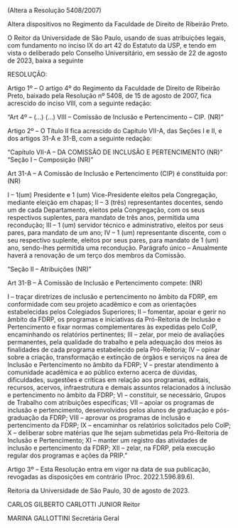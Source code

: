(Altera a Resolução 5408/2007)

Altera dispositivos no Regimento da Faculdade de Direito de Ribeirão Preto.

O Reitor da Universidade de São Paulo, usando de suas atribuições legais, com fundamento no inciso IX do art 42 do Estatuto da USP, e tendo em vista o deliberado pelo Conselho Universitário, em sessão de 22 de agosto de 2023, baixa a seguinte

RESOLUÇÃO:

Artigo 1º – O artigo 4º do Regimento da Faculdade de Direito de Ribeirão Preto, baixado pela Resolução nº 5408, de 15 de agosto de 2007, fica acrescido do inciso VIII, com a seguinte redação:

“Art 4º – (…)
(…)
VIII – Comissão de Inclusão e Pertencimento – CIP. (NR)”

Artigo 2º – O Título II fica acrescido do Capítulo VII-A, das Seções I e II, e dos artigos 31-A e 31-B, com a seguinte redação:

“Capítulo VII-A – DA COMISSÃO DE INCLUSÃO E PERTENCIMENTO (NR)”
“Seção I – Composição (NR)”

Art 31-A – A Comissão de Inclusão e Pertencimento (CIP) é constituída por: (NR)

I – 1(um) Presidente e 1 (um) Vice-Presidente eleitos pela Congregação, mediante eleição em chapas;
II – 3 (três) representantes docentes, sendo um de cada Departamento, eleitos pela Congregação, com os seus respectivos suplentes, para mandato de três anos, permitida uma recondução;
III – 1 (um) servidor técnico e administrativo, eleitos por seus pares, para mandato de um ano;
IV – 1 (um) representante discente, com o seu respectivo suplente, eleitos por seus pares, para mandato de 1 (um) ano, sendo-lhes permitida uma recondução.
Parágrafo único – Anualmente haverá a renovação de um terço dos membros da Comissão.

“Seção II – Atribuições (NR)”

Art 31-B – À Comissão de Inclusão e Pertencimento compete: (NR)

I – traçar diretrizes de inclusão e pertencimento no âmbito da FDRP, em conformidade com seu projeto acadêmico e com as orientações estabelecidas pelos Colegiados Superiores;
II – fomentar, apoiar e gerir no âmbito da FDRP, os programas e iniciativas da Pró-Reitoria de Inclusão e Pertencimento e fixar normas complementares às expedidas pelo CoIP, encaminhando os relatórios pertinentes;
III – zelar, por meio de avaliações permanentes, pela qualidade do trabalho e pela adequação dos meios às finalidades de cada programa estabelecido pela Pró-Reitoria;
IV – opinar sobre a criação, transformação e extinção de órgãos e serviços na área de Inclusão e Pertencimento no âmbito da FDRP;
V – prestar atendimento à comunidade acadêmica e ao público externo acerca de dúvidas, dificuldades, sugestões e críticas em relação aos programas, editais, recursos, acervos, infraestrutura e demais assuntos relacionados à inclusão e pertencimento no âmbito da FDRP;
VI – constituir, se necessário, Grupos de Trabalho com atribuições específicas;
VII – apoiar os programas de inclusão e pertencimento, desenvolvidos pelos alunos de graduação e pós-graduação da FDRP;
VIII – aprovar os programas de inclusão e pertencimento da FDRP;
IX – encaminhar os relatórios solicitados pelo CoIP;
X – deliberar sobre matérias que lhe sejam submetidas pela Pró-Reitoria de Inclusão e Pertencimento;
XI – manter um registro das atividades de inclusão e pertencimento da FDRP;
XII – zelar, na FDRP, pela execução regular dos programas e ações da PRIP.”

Artigo 3º – Esta Resolução entra em vigor na data de sua publicação, revogadas as disposições em contrário (Proc. 2022.1.596.89.6).

Reitoria da Universidade de São Paulo, 30 de agosto de 2023.

CARLOS GILBERTO CARLOTTI JUNIOR
Reitor

MARINA GALLOTTINI
Secretária Geral